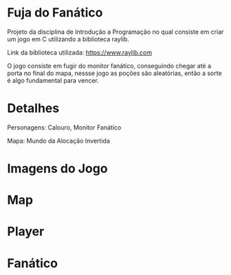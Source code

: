 # Fuja do Fanático

Projeto da disciplina de Introdução a Programação no qual consiste em criar um jogo em C utilizando a biblioteca raylib.

Link da biblioteca utilizada: https://www.raylib.com

O jogo consiste em fugir do monitor fanático, conseguindo chegar até a porta no final do mapa, nessse jogo as poções são aleatórias, então a sorte é algo fundamental para vencer. 

# Detalhes

Personagens: Calouro, Monitor Fanático

Mapa: Mundo da Alocação Invertida

# Imagens do Jogo

# Map

# Player

# Fanático
